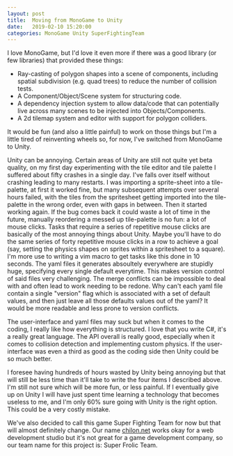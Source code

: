 ```yaml
---
layout: post
title:  Moving from MonoGame to Unity
date:   2019-02-10 15:20:00
categories: MonoGame Unity SuperFightingTeam
---
```


I love MonoGame, but I'd love it even more if there was a good library (or few libraries) that provided these things:
- Ray-casting of polygon shapes into a scene of components, including spatial subdivision (e.g. quad trees) to reduce the number of collision tests.
- A Component/Object/Scene system for structuring code.
- A dependency injection system to allow data/code that can potentially live across many scenes to be injected into Objects/Components.
- A 2d tilemap system and editor with support for polygon colliders.

It would be fun (and also a little painful) to work on those things but I'm a little tired of reinventing wheels so, for now, I've switched from MonoGame to Unity.

Unity can be annoying. Certain areas of Unity are still not quite yet beta quality, on my first day experimenting with the tile editor and tile palette I suffered about fifty crashes in a single day. I've falls over itself without crashing leading to many restarts. I was importing a sprite-sheet into a tile-palette, at first it worked fine, but many subsequent attempts over several hours failed, with the tiles from the spritesheet getting imported into the tile-palette in the wrong order, even with gaps in between. Then it started working again. If the bug comes back it could waste a lot of time in the future, manually reordering a messed up tile-palette is no fun: a lot of mouse clicks. Tasks that require a series of repetitive mouse clicks are basically of the most annoying things about Unity. Maybe you'll have to do the same series of forty repetitive mouse clicks in a row to achieve a goal (say, setting the physics shapes on sprites within a spritesheet to a square). I'm more use to writing a vim macro to get tasks like this done in 10 seconds. The yaml files it generates absoultely everywhere are stupidly huge, specifying every single default everytime. This makes version control of said files very challenging. The merge conflicts can be impossible to deal with and often lead to work needing to be redone. Why can't each yaml file contain a single "version" flag which is associated with a set of default values, and then just leave all those defaults values out of the yaml? It would be more readable and less prone to version conflicts.

The user-interface and yaml files may suck but when it comes to the coding, I really like how everything is structured. I love that you write C#, it's a really great language. The API overall is really good, especially when it comes to collision detection and implementing custom physics. If the user-interface was even a third as good as the coding side then Unity could be so much better.

I foresee having hundreds of hours wasted by Unity being annoying but that will still be less time than it'll take to write the four items I described above. I'm still not sure which will be more fun, or less painful. If I eventually give up on Unity I will have just spent time learning a technology that becomes useless to me, and I'm only 60% sure going with Unity is the right option. This could be a very costly mistake.

We've also decided to call this game Super Fighting Team for now but that will almost definitely change. Our name [chilon.net](http://chilon.net) works okay for a web development studio but it's not great for a game development company, so our team name for this project is: Super Frolic Team.
